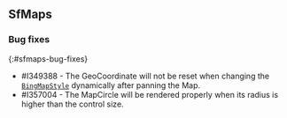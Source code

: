 ## SfMaps

### Bug fixes
{:#sfmaps-bug-fixes}

* \#I349388 - The GeoCoordinate will not be reset when changing the [`BingMapStyle`](https://help.syncfusion.com/cr/xamarin/Syncfusion.SfMaps.XForms.BingMapStyle.html) dynamically after panning the Map.
* \#I357004 - The MapCircle will be rendered properly when its radius is higher than the control size.